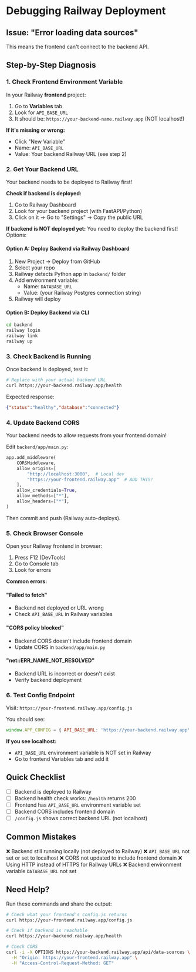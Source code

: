 # Debugging Railway Deployment

## Issue: "Error loading data sources"

This means the frontend can't connect to the backend API.

## Step-by-Step Diagnosis

### 1. Check Frontend Environment Variable

In your Railway **frontend** project:

1. Go to **Variables** tab
2. Look for `API_BASE_URL`
3. It should be: `https://your-backend-name.railway.app` (NOT localhost!)

**If it's missing or wrong:**
- Click "New Variable"
- Name: `API_BASE_URL`
- Value: Your backend Railway URL (see step 2)

### 2. Get Your Backend URL

Your backend needs to be deployed to Railway first!

**Check if backend is deployed:**
1. Go to Railway Dashboard
2. Look for your backend project (with FastAPI/Python)
3. Click on it → Go to "Settings" → Copy the public URL

**If backend is NOT deployed yet:**
You need to deploy the backend first! Options:

#### Option A: Deploy Backend via Railway Dashboard
1. New Project → Deploy from GitHub
2. Select your repo
3. Railway detects Python app in `backend/` folder
4. Add environment variable:
   - Name: `DATABASE_URL`
   - Value: (your Railway Postgres connection string)
5. Railway will deploy

#### Option B: Deploy Backend via CLI
```bash
cd backend
railway login
railway link
railway up
```

### 3. Check Backend is Running

Once backend is deployed, test it:

```bash
# Replace with your actual backend URL
curl https://your-backend.railway.app/health
```

Expected response:
```json
{"status":"healthy","database":"connected"}
```

### 4. Update Backend CORS

Your backend needs to allow requests from your frontend domain!

Edit `backend/app/main.py`:

```python
app.add_middleware(
    CORSMiddleware,
    allow_origins=[
        "http://localhost:3000",  # Local dev
        "https://your-frontend.railway.app"  # ADD THIS!
    ],
    allow_credentials=True,
    allow_methods=["*"],
    allow_headers=["*"],
)
```

Then commit and push (Railway auto-deploys).

### 5. Check Browser Console

Open your Railway frontend in browser:
1. Press F12 (DevTools)
2. Go to Console tab
3. Look for errors

**Common errors:**

#### "Failed to fetch"
- Backend not deployed or URL wrong
- Check `API_BASE_URL` in Railway variables

#### "CORS policy blocked"
- Backend CORS doesn't include frontend domain
- Update CORS in `backend/app/main.py`

#### "net::ERR_NAME_NOT_RESOLVED"
- Backend URL is incorrect or doesn't exist
- Verify backend deployment

### 6. Test Config Endpoint

Visit: `https://your-frontend.railway.app/config.js`

You should see:
```javascript
window.APP_CONFIG = { API_BASE_URL: 'https://your-backend.railway.app' };
```

**If you see localhost:**
- `API_BASE_URL` environment variable is NOT set in Railway
- Go to frontend Variables tab and add it

## Quick Checklist

- [ ] Backend is deployed to Railway
- [ ] Backend health check works: `/health` returns 200
- [ ] Frontend has `API_BASE_URL` environment variable set
- [ ] Backend CORS includes frontend domain
- [ ] `/config.js` shows correct backend URL (not localhost)

## Common Mistakes

❌ Backend still running locally (not deployed to Railway)
❌ `API_BASE_URL` not set or set to localhost
❌ CORS not updated to include frontend domain
❌ Using HTTP instead of HTTPS for Railway URLs
❌ Backend environment variable `DATABASE_URL` not set

## Need Help?

Run these commands and share the output:

```bash
# Check what your frontend's config.js returns
curl https://your-frontend.railway.app/config.js

# Check if backend is reachable
curl https://your-backend.railway.app/health

# Check CORS
curl -i -X OPTIONS https://your-backend.railway.app/api/data-sources \
  -H "Origin: https://your-frontend.railway.app" \
  -H "Access-Control-Request-Method: GET"
```

